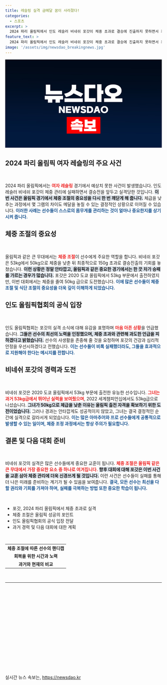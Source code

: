 ```yaml
---
title: 레슬링 실격 금메달 꿈이 사라졌다!
categories:
  - 스포츠
excerpt: >
  2024 파리 올림픽에서 인도 레슬러 비네쉬 포갓이 체중 초과로 결승에 진출하지 못하면서 최하위로 전락했습니다. 사상 최대의 순간이 눈앞에서 무너진 그녀의 이야기를 확인해보세요!
feature_text: >
  2024 파리 올림픽에서 인도 레슬러 비네쉬 포갓이 체중 초과로 결승에 진출하지 못하면서 최하위로 전락했습니다. 사상 최대의 순간이 눈앞에서 무너진 그녀의 이야기를 확인해보세요!
image: '/assets/img/newsdao_breakingnews.jpg'
---
```


<p><img src="/assets/img/newsdao_breakingnews.jpg" alt="koreaapp 속보" /></p>

<h2 data-ke-size="size26">2024 파리 올림픽 여자 레슬링의 주요 사건</h2>

<p data-ke-size="size16">&nbsp;</p>

<p>2024 파리 올림픽에서는 <b><span style="color: #ee2323;">여자 레슬링</span></b> 경기에서 예상치 못한 사건이 발생했습니다. 인도 레슬러 비네쉬 포갓이 체중 관리에 실패하면서 결승전을 앞두고 실격당한 것입니다. <b><span style="background-color: #21538527;">이번 사건은 올림픽 경기에서 체중 조절의 중요성을 다시 한 번 깨닫게 해 줍니다.</span></b> 체급을 낮추는 과정에서 몇 그램의 차이도 메달을 놓칠 수 있는 결정적인 상황으로 이어질 수 있습니다. <b><span style="color: #1a5490;">이러한 사례는 선수들이 스스로의 몸무게를 관리하는 것이 얼마나 중요한지를 상기시켜 줍니다.</span></b> </p>

<h2 data-ke-size="size26">체중 조절의 중요성</h2>

<p data-ke-size="size16">&nbsp;</p>

<p>올림픽과 같은 큰 무대에서는 <b><span style="color: #ee2323;">체중 조절</span></b>이 선수에게 주요한 역할을 합니다. 비네쉬 포갓은 53kg에서 50kg으로 체중을 낮춘 뒤 최종적으로 150g 초과로 결승진출의 기회를 놓쳤습니다. <b><span style="background-color: #21538527;">이런 상황은 정말 안타깝고, 올림픽과 같은 중요한 경기에서는 한 끗 차가 승패를 가르는 경우가 많습니다.</span></b> 포갓은 2020 도쿄 올림픽에서 53kg 부문에서 출전하였지만, 이번 대회에서는 체중을 줄여 50kg 급으로 도전했습니다. <b><span style="color: #1a5490;">이에 많은 선수들이 체중 조절 및 식단 조절의 중요성을 더욱 깊이 이해하게 되었습니다.</span></b> </p>

<h2 data-ke-size="size26">인도 올림픽협회의 공식 입장</h2>

<p data-ke-size="size16">&nbsp;</p>

<p>인도 올림픽협회는 포갓의 실격 소식에 대해 유감을 표명하며 <b><span style="color: #ee2323;">마음 아픈 상황</span></b>을 언급했습니다. <b><span style="background-color: #21538527;">그들은 선수의 최선의 노력을 인정했으며, 체중 초과와 관련해 과도한 언급을 피하겠다고 밝혔습니다.</span></b> 선수의 사생활을 존중해 줄 것을 요청하며 포갓의 건강과 심리적 안정을 우선시하겠다고 전했습니다. <b><span style="color: #1a5490;">이는 선수들이 비록 실패했더라도, 그들을 효과적으로 지원해야 한다는 메시지를 전합니다.</span></b></p>

<h2 data-ke-size="size26">비네쉬 포갓의 경력과 도전</h2>

<p data-ke-size="size16">&nbsp;</p>

<p>비네쉬 포갓은 2020 도쿄 올림픽에서 53kg 부문에 출전한 유능한 선수입니다. <b><span style="color: #ee2323;">그녀는 과거 53kg급에서 뛰어난 실력을 보여줬으며</span></b>, 2022 세계챔피언십에서도 53kg급으로 나섰습니다. <b><span style="background-color: #21538527;">그녀가 50kg으로 체급을 낮춘 이유는 올림픽 출전 자격을 확보하기 위한 도전이었습니다.</span></b> 그러나 경과는 안타깝게도 성공적이지 않았고, 그녀는 결국 결정적인 순간에 실격으로 갈라서게 되었습니다. <b><span style="color: #1a5490;">이는 많은 아마추어와 프로 선수들에게 공통적으로 발생할 수 있는 일이며, 체중 조정 과정에서는 항상 주의가 필요합니다.</span></b> </p>

<h2 data-ke-size="size26">결론 및 다음 대회 준비</h2>

<p data-ke-size="size16">&nbsp;</p>

<p>비네쉬 포갓의 실격은 많은 선수들에게 중요한 교훈이 됩니다. <b><span style="color: #ee2323;">체중 조절은 올림픽 같은 큰 무대에서 가장 중요한 요소 중 하나로 여겨집니다.</span></b> <b><span style="background-color: #21538527;">향후 대회에 대해 포갓은 이번 사건을 교훈 삼아 체중 관리에 더욱 신경쓰게 될 것입니다.</span></b> 이런 사건은 선수들이 실패를 통해 더 나은 미래를 준비하는 계기가 될 수 있음을 보여줍니다. <b><span style="color: #1a5490;">결국, 모든 선수는 최선을 다할 권리와 기회를 가져야 하며, 실패를 극복하는 방법 또한 중요한 학습이 됩니다.</span></b></p>

<p data-ke-size="size16">&nbsp;</p> 

<ul>
    <li>포갓, 2024 파리 올림픽에서 체중 초과로 실격</li>
    <li>체중 조절은 올림픽 성공의 포인트</li>
    <li>인도 올림픽협회의 공식 입장 전달</li>
    <li>과거 경력 및 다음 대회에 대한 계획</li>
</ul>

<p data-ke-size="size16">&nbsp;</p>

<table style="width: 100%;">
    <tr>
        <td style="text-align: center; height: 17px;"><b>체중 조절에 따른 선수의 핸디캡</b></td>
    </tr>
    <tr>
        <td style="text-align: center; height: 17px;"><b>회복을 위한 시간과 노력</b></td>
    </tr>
    <tr>
        <td style="text-align: center; height: 17px;"><b>과거와 현재의 비교</b></td>
    </tr>
</table>

<p data-ke-size="size16">&nbsp;</p>

<hr /> 

<p data-ke-size="size16">&nbsp;</p> 

<p data-ke-size="size16">&nbsp;</p> 

<p data-ke-size="size16">&nbsp;</p> 

<p data-ke-size="size16">&nbsp;</p> 

<p data-ke-size="size16">&nbsp;</p> 

<p data-ke-size="size16">&nbsp;</p> 

<p data-ke-size="size16">&nbsp;</p> 

<p data-ke-size="size16">&nbsp;</p> 

<p data-ke-size="size16">&nbsp;</p>
실시간 뉴스 속보는, <a href="https://newsdao.kr" rel="dofollow">https://newsdao.kr</a>


